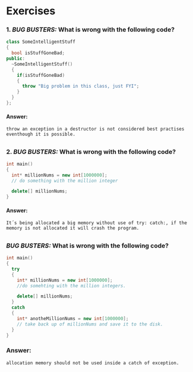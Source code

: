# Exercises

### 1. *BUG BUSTERS:* What is wrong with the following code?
```c++
class SomeIntelligentStuff
{
  bool isStuffGoneBad;
public:
  ~SomeIntelligentStuff()
  {
    if(isStuffGoneBad)
    {
      throw "Big problem in this class, just FYI";
    }
  }
};
```

#### Answer:
```
throw an exception in a destructor is not considered best practises eventhough it is possible. 

```


##
### 2. *BUG BUSTERS:* What is wrong with the following code?
```c++
int main()
{
  int* millionNums = new int[1000000];
  // do something with the million integer

  delete[] millionNums;
}
```

#### Answer:
```
It´s being allocated a big memory without use of try: catch:, if the memory is not allocated it will crash the program.
```

##
### *BUG BUSTERS:* What is wrong with the following code?
```c++
int main()
{
  try
  {
    int* millionNums = new int[1000000];
    //do somehting with the million integers.

    delete[] millionNums;
  }
  catch
  {
    int* anotheMillionNums = new int[1000000];
    // take back up of millionNums and save it to the disk.
  }
}
```
### Answer:
```
allocation memory should not be used inside a catch of exception.
```
